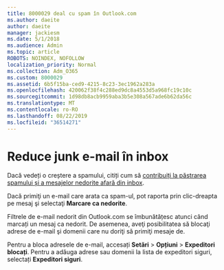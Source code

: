 ```yaml
---
title: 8000029 deal cu spam în Outlook.com
ms.author: daeite
author: daeite
manager: jackiesm
ms.date: 5/1/2018
ms.audience: Admin
ms.topic: article
ROBOTS: NOINDEX, NOFOLLOW
localization_priority: Normal
ms.collection: Adm_O365
ms.custom: 8000029
ms.assetid: 6b5f15ba-ced9-4215-8c23-3ec1962a283a
ms.openlocfilehash: 420062f38f4c288ed9dc8a4553d5a968fc19c10c
ms.sourcegitcommit: 1d98db8acb9959aba3b5e308a567ade6b62da56c
ms.translationtype: MT
ms.contentlocale: ro-RO
ms.lasthandoff: 08/22/2019
ms.locfileid: "36514271"
---
```

# <a name="reduce-junk-email-in-your-inbox"></a>Reduce junk e-mail în inbox

Dacă vedeți o creștere a spamului, citiți cum să [contribuiți la păstrarea spamului și a mesajelor nedorite afară din inbox](https://go.microsoft.com/fwlink/p/?linkid=873140).
  
Dacă primiţi un e-mail care arata ca spam-ul, pot raporta prin clic-dreapta pe mesaj şi selectaţi **Marcare ca nedorite**. 
  
Filtrele de e-mail nedorit din Outlook.com se îmbunătățesc atunci când marcați un mesaj ca nedorit. De asemenea, aveţi posibilitatea să blocaţi adrese de e-mail şi domenii care nu doriţi să primiţi mesaje de.
  
Pentru a bloca adresele de e-mail, accesați **Setări** \> **Opțiuni** \> **Expeditori blocați**. Pentru a adăuga adrese sau domenii la lista de expeditori siguri, selectați **Expeditori siguri**. 
  

